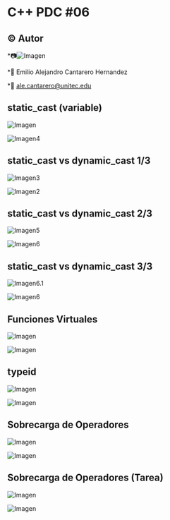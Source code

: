 # **C++ PDC #06**

## ©️ **Autor**


*📷![Imagen](/A:/Images/a.png)

*👦 Emilio Alejandro Cantarero Hernandez

*📧 ale.cantarero@unitec.edu

## static_cast (variable)

![Imagen](/A:/Images/code.png)

![Imagen4](/A:/Images/VsDebugConsole_mBOFvq9GJR.png)

## static_cast vs dynamic_cast 1/3

![Imagen3](/A:/Images/Code2.png)

![Imagen2](/A:/Images/aMW9rkMCsb.png)

## static_cast vs dynamic_cast 2/3

![Imagen5](/A:/Images/code3.png)

![Imagen6](/A:/Images/1b7iEo9jX6.png)

## static_cast vs dynamic_cast 3/3

![Imagen6.1](/A:/Images/code4.png)

![Imagen6](/A:/Images/cBRCh2dUQc.png)

## Funciones Virtuales

![Imagen](/A:/Images/code5.png)

![Imagen](/A:/Images/SMiVoRHOz6.png)

## typeid

![Imagen](/A:/Images/code6.png)

![Imagen](/A:/Images/VsDebugConsole_6bjYmx4qq7.png)

## Sobrecarga de Operadores

![Imagen](/A:/Images/code7.png)

![Imagen](/A:/Images/VsDebugConsole_yJEELBOlEL.png)

## Sobrecarga de Operadores (Tarea)

![Imagen](/A:/Images/code9.png)

![Imagen](/A:/Images/VsDebugConsole_dRE50s97xA.png)

